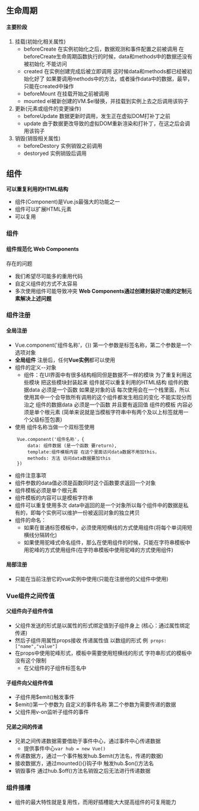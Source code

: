 ## 生命周期
####  主要阶段
1. 挂载(初始化相关属性)
   - beforeCreate  在实例初始化之后，数据观测和事件配置之前被调用
     在beforeCreate生命周期函数执行的时候，data和methods中的数据还没有被初始化 不能访问
    - created  在实例创建完成后被立即调用
       这时候data和methods都已经被初始化好了 
     如果要调用methods中的方法，或者操作data中的数据，最早，只能在created中操作
    - beforeMount  在挂载开始之前被调用
    - mounted  el被新创建的VM.$el替换，并挂载到实例上去之后调用该钩子
2. 更新(元素或组件的变更操作)
   - beforeUpdate 数据更新时调用，发生正在虚拟DOM打补丁之前
   - update 由于数据更改导致的虚拟DOM重新渲染和打补丁，在这之后会调用该钩子
3. 销毁(销毁相关属性)
    - beforeDestory 实例销毁之前调用
    - destoryed 实例销毁后调用

## 组件
**可以重复利用的HTML结构**
- 组件(Component)是Vue.js最强大的功能之一
- 组件可以扩展HTML元素 
- 可以复用
### 组件
#### 组件规范化 Web Components
存在的问题
- 我们希望尽可能多的重用代码
- 自定义组件的方式不太容易
- 多次使用组件可能导致冲突
 **Web Components通过创建封装好功能的定制元素解决上述问题**
### 组件注册
#### 全局注册
- Vue.component('组件名称'，{}) 第一个参数是标签名称，第二个参数是一个选项对象
- **全局组件** 注册后，任何**Vue实例**都可以使用
- 组件的定义--对象
  - 组件：在UI界面中有很多结构相同但是数据不一样的模块 为了重复利用这些模块 把这些模块封装起来
            组件就可以重复利用的HTML结构
组件的数据data 必须是一个函数 如果是对象的话 每次使用会在一个栈里面，所以使用其中一个会导致所有调用的这个组件都发生相应的变化 不能实现分而治之 
组件的数据data 必须是一个函数 并且要有返回值
组件的模板 内容必须是单个根元素 (简单来说就是当模板字符串中有两个及以上标签就用一个父级标签包裹)
- 使用 组件名称当做一个双标签使用 
```
    Vue.component('组件名称'，{
        data: 组件数据 (是一个函数 要return),
        template:组件模板内容 在这个里面访问data数据不用加this，
        methods: 方法 访问data数据要加this
    })
```
- 组件注意事项
 - 组件参数的data值必须是函数同时这个函数要求返回一个对象
 - 组件模板必须是单个根元素
 - 组件模板的内容可以是模板字符串
 - 组件可以重复使用多次 
    data中返回的是一个对象所以每个组件中的数据是私有的，即每个实例可以维护一份被返回对象的独立拷贝
 - 组件的命名：
    - 如果在普通标签模板中，必须使用短横线的方式使用组件(将每个单词用短横线分隔转化)
    - 如果使用驼峰式命名组件，那么在使用组件的时候，只能在字符串模板中用驼峰的方式使用组件(在字符串模板中使用驼峰的方式使用组件)
#### 局部注册
 - 只能在当前注册它的vue实例中使用(只能在注册他的父组件中使用)

### Vue组件之间传值
#### 父组件向子组件传值 
- 父组件发送的形式是以属性的形式绑定值到子组件身上 (核心：通过属性绑定传递)
- 然后子组件用属性props接收 传递属性值 以数组的形式 例` props:["name","value"]`
- 在props中使用驼峰形式，模板中需要使用短横线的形式 字符串形式的模板中没有这个限制
    - 在父组件的子组件标签名中 
#### 子组件向父组件传值
- 子组件用$emit()触发事件
- $emit()第一个参数为 自定义的事件名称 第二个参数为需要传递的数据
- 父组件用v-on监听子组件的事件
#### 兄弟之间的传递
- 兄弟之间传递数据需要借助于事件中心，通过事件中心传递数据
    - 提供事件中心`var hub = new Vue()`
- 传递数据方，通过一个事件触发hub.$emit(方法名，传递的数据)
- 接收数据方，通过mounted(){}钩子中 触发hub.$on()方法名
- 销毁事件 通过hub.$off()方法名销毁之后无法进行传递数据

### 组件插槽
- 组件的最大特性就是复用性，而用好插槽能大大提高组件的可复用能力
